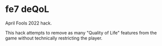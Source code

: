 # fe7 deQoL

April Fools 2022 hack.

This hack attempts to remove as many "Quality of Life" features from the game without technically restricting the player.
